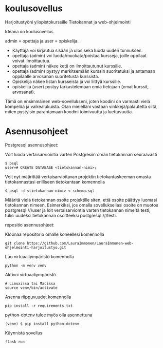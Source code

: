 # koulusovellus
Harjoitustyöni yliopistokurssille Tietokannat ja web-ohjelmointi

Ideana on koulusovellus

admin = opettaja ja user = opiskelija. 

- Käyttäjä voi kirjautua sisään ja ulos sekä luoda uuden tunnuksen.
- opettaja (admin) voi luoda/muokata/poistaa kursseja, joille oppilaat voivat ilmoittautua.
- opettaja (admin) näkee ketä on ilmoittautunut kurssille.
- opettaja (admin) pystyy merkitsemään kurssin suoritetuksi ja antamaan oppilaalle arvosanan suoritetusta kurssista. 
- Opiskelija näkee listan kursseista ja voi liittyä kurssille.
- opiskelija (user) pystyy tarkastelemaan omia tietojaan (omat kurssit, arvosanat).


Tämä on ensimmäinen web-sovellukseni, joten koodini on varmasti vielä kömpelöä ja vaikealukuista. Otan mielelläni vastaan vinkkejä/palautetta siitä, miten pystyisin parantamaan koodini toimivuutta ja luettavuutta. 


# Asennusohjeet

Postgresql asennusohjeet:

Voit luoda vertaisarviointia varten Postgresiin oman tietokannan seuraavasti
```
$ psql
user=# CREATE DATABASE <tietokannan-nimi>;
```

Voit nyt määrittää vertaisarvioitavan projektin tietokantaskeeman omasta tietokannastasi erilliseen tietokantaan komennolla
```
$ psql -d <tietokannan-nimi> < schema.sql
```

Määritä vielä tietokannan osoite projektille siten, että osoite päättyy luomasi tietokannan nimeen. Esimerkiksi, jos omalla sovelluksellasi osoite on muotoa postgresql:///user ja loit vertaisarviontia varten tietokannan nimeltä testi, tulisi uudeksi tietokannan osoitteeksi postgresql:///testi.


repositio asennusohjeet:


Kloonaa repositorio omalle koneellesi komennolla

```
git clone https://github.com/LauraImmonen/LauraImmonen-web-ohjelmointi-harjoitustyo.git
```

Luo virtuaaliympäristö komennolla 
```
python -m venv venv
```

Aktivoi virtuaaliympäristö
```
# Linuxissa tai Macissa
source venv/bin/activate
```

Asenna riippuvuudet komennolla
```
pip install -r requirements.txt
```

python-dotenv tulee myös olla asennettuna
```
(venv) $ pip install python-dotenv
```

Käynnistä sovellus 
```
flask run
```
